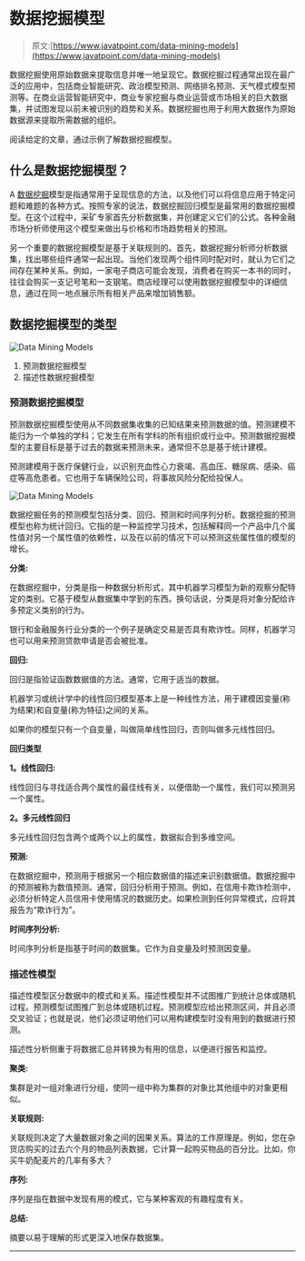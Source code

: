 # 数据挖掘模型

> 原文:[https://www.javatpoint.com/data-mining-models](https://www.javatpoint.com/data-mining-models)

数据挖掘使用原始数据来提取信息并唯一地呈现它。数据挖掘过程通常出现在最广泛的应用中，包括商业智能研究、政治模型预测、网络排名预测、天气模式模型预测等。在商业运营智能研究中，商业专家挖掘与商业运营或市场相关的巨大数据集，并试图发现以前未被识别的趋势和关系。数据挖掘也用于利用大数据作为原始数据源来提取所需数据的组织。

阅读给定的文章，通过示例了解数据挖掘模型。

## 什么是数据挖掘模型？

A [数据挖掘](https://www.javatpoint.com/data-mining)模型是指通常用于呈现信息的方法，以及他们可以将信息应用于特定问题和难题的各种方式。按照专家的说法，数据挖掘回归模型是最常用的数据挖掘模型。在这个过程中，采矿专家首先分析数据集，并创建定义它们的公式。各种金融市场分析师使用这个模型来做出与价格和市场趋势相关的预测。

另一个重要的数据挖掘模型是基于关联规则的。首先，数据挖掘分析师分析数据集，找出哪些组件通常一起出现。当他们发现两个组件同时配对时，就认为它们之间存在某种关系。例如，一家电子商店可能会发现，消费者在购买一本书的同时，往往会购买一支记号笔和一支钢笔。商店经理可以使用数据挖掘模型中的详细信息，通过在同一地点展示所有相关产品来增加销售额。

## 数据挖掘模型的类型

![Data Mining Models](../Images/8cf9d23142737ca51611cdcbf5718316.png)

1.  预测数据挖掘模型
2.  描述性数据挖掘模型

### 预测数据挖掘模型

预测数据挖掘模型使用从不同数据集收集的已知结果来预测数据的值。预测建模不能归为一个单独的学科；它发生在所有学科的所有组织或行业中。预测数据挖掘模型的主要目标是基于过去的数据来预测未来，通常但不总是基于统计建模。

预测建模用于医疗保健行业，以识别充血性心力衰竭、高血压、糖尿病、感染、癌症等高危患者。它也用于车辆保险公司，将事故风险分配给投保人。

![Data Mining Models](../Images/587659da1577f015fb948659ca5ab547.png)

数据挖掘任务的预测模型包括分类、回归、预测和时间序列分析。数据挖掘的预测模型也称为统计回归。它指的是一种监控学习技术，包括解释同一个产品中几个属性值对另一个属性值的依赖性，以及在以前的情况下可以预测这些属性值的模型的增长。

**分类:**

在数据挖掘中，分类是指一种数据分析形式，其中机器学习模型为新的观察分配特定的类别。它基于模型从数据集中学到的东西。换句话说，分类是将对象分配给许多预定义类别的行为。

银行和金融服务行业分类的一个例子是确定交易是否具有欺诈性。同样，机器学习也可以用来预测贷款申请是否会被批准。

**回归:**

回归是指验证函数数据值的方法。通常，它用于适当的数据。

机器学习或统计学中的线性回归模型基本上是一种线性方法，用于建模因变量(称为结果)和自变量(称为特征)之间的关系。

如果你的模型只有一个自变量，叫做简单线性回归，否则叫做多元线性回归。

**回归类型**

**1。线性回归:**

线性回归与寻找适合两个属性的最佳线有关，以便借助一个属性，我们可以预测另一个属性。

**2。多元线性回归**

多元线性回归包含两个或两个以上的属性，数据拟合到多维空间。

**预测:**

在数据挖掘中，预测用于根据另一个相应数据值的描述来识别数据值。数据挖掘中的预测被称为数值预测。通常，回归分析用于预测。例如，在信用卡欺诈检测中，必须分析特定人员信用卡使用情况的数据历史。如果检测到任何异常模式，应将其报告为“欺诈行为”。

**时间序列分析:**

时间序列分析是指基于时间的数据集。它作为自变量及时预测因变量。

### 描述性模型

描述性模型区分数据中的模式和关系。描述性模型并不试图推广到统计总体或随机过程。预测模型试图推广到总体或随机过程。预测模型应给出预测区间，并且必须交叉验证；也就是说，他们必须证明他们可以用构建模型时没有用到的数据进行预测。

描述性分析侧重于将数据汇总并转换为有用的信息，以便进行报告和监控。

**聚类:**

集群是对一组对象进行分组，使同一组中称为集群的对象比其他组中的对象更相似。

**关联规则:**

关联规则决定了大量数据对象之间的因果关系。算法的工作原理是。例如，您在杂货店购买的过去六个月的物品列表数据，它计算一起购买物品的百分比。比如，你买牛奶配麦片的几率有多大？

**序列:**

序列是指在数据中发现有用的模式，它与某种客观的有趣程度有关。

**总结:**

摘要以易于理解的形式更深入地保存数据集。

* * *